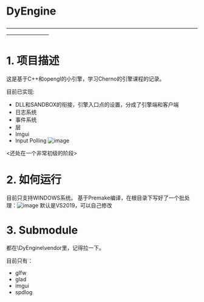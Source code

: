 # DyEngine
————————————————————————————————————————————
# 1. 项目描述

这是基于C++和opengl的小引擎，学习Cherno的引擎课程的记录。

目前已实现:
- DLL和SANDBOX的衔接，引擎入口点的设置，分成了引擎端和客户端
- 日志系统
- 事件系统
- 层
- Imgui
- Input Polling 
![image](https://user-images.githubusercontent.com/31367799/186081856-01701abe-82cc-489e-b6e0-e3d5715427d3.png)

<还处在一个非常初级的阶段>

# 2. 如何运行
目前只支持WINDOWS系统。
基于Premake编译，在根目录下写好了一个批处理：![image](https://user-images.githubusercontent.com/31367799/185866568-dec06497-fcdf-482c-8da6-7c01410ab2fd.png)
默认是VS2019，可以自己修改

# 3. Submodule
都在\DyEngine\vendor里，记得拉一下。

目前只有：
- glfw
- glad
- imgui
- spdlog
